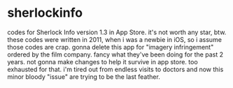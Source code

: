 sherlockinfo
============

codes for Sherlock Info version 1.3 in App Store. it's not worth any star, btw. these codes were written in 2011, when i was a newbie in iOS, so i assume those codes are crap.
gonna delete this app for "imagery infringement" ordered by the film company. fancy what they've been doing for the past 2 years.
not gonna make changes to help it survive in app store. too exhausted for that. i'm tired out from endless visits to doctors and now this minor bloody "issue" are trying to be the last feather.

